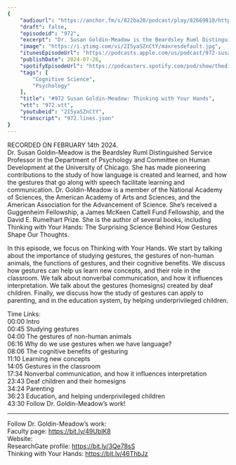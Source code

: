 ```yaml
---
{
	"audiourl": "https://anchor.fm/s/822ba20/podcast/play/82669810/https%3A%2F%2Fd3ctxlq1ktw2nl.cloudfront.net%2Fstaging%2F2024-1-14%2F2ab43c5a-beaa-2dd3-bd99-a4f2c832945b.m4a",
	"draft": false,
	"episodeid": "972",
	"excerpt": "Dr. Susan Goldin-Meadow is the Beardsley Ruml Distinguished Service Professor in the Department of Psychology and Committee on Human Development at the University of Chicago. She has made pioneering contributions to the study of how language is created and learned, and how the gestures that go along with speech facilitate learning and communication. Dr. Goldin-Meadow is a member of the National Academy of Sciences, the American Academy of Arts and Sciences, and the American Association for the Advancement of Science. She’s received a Guggenheim Fellowship, a James McKeen Cattell Fund Fellowship, and the David E. Rumelhart Prize. She is the author of several books, including Thinking with Your Hands: The Surprising Science Behind How Gestures Shape Our Thoughts.",
	"image": "https://i.ytimg.com/vi/2I5yaSZnCtY/maxresdefault.jpg",
	"itunesEpisodeUrl": "https://podcasts.apple.com/us/podcast/972-susan-goldin-meadow-thinking-with-your-hands/id1451347236?i=1000663463302&uo=4",
	"publishDate": 2024-07-26,
	"spotifyEpisodeUrl": "https://podcasters.spotify.com/pod/show/thedissenter/episodes/972-Susan-Goldin-Meadow-Thinking-with-Your-Hands-e2fpcpi",
	"tags": [
		"Cognitive Science",
		"Psychology"
	],
	"title": "#972 Susan Goldin-Meadow: Thinking with Your Hands",
	"vtt": "972.vtt",
	"youtubeid": "2I5yaSZnCtY",
	"transcript": "972.lines.json"
}
---
```

RECORDED ON FEBRUARY 14th 2024.  
Dr. Susan Goldin-Meadow is the Beardsley Ruml Distinguished Service Professor in the Department of Psychology and Committee on Human Development at the University of Chicago. She has made pioneering contributions to the study of how language is created and learned, and how the gestures that go along with speech facilitate learning and communication. Dr. Goldin-Meadow is a member of the National Academy of Sciences, the American Academy of Arts and Sciences, and the American Association for the Advancement of Science. She’s received a Guggenheim Fellowship, a James McKeen Cattell Fund Fellowship, and the David E. Rumelhart Prize. She is the author of several books, including Thinking with Your Hands: The Surprising Science Behind How Gestures Shape Our Thoughts.

In this episode, we focus on Thinking with Your Hands. We start by talking about the importance of studying gestures, the gestures of non-human animals, the functions of gestures, and their cognitive benefits. We discuss how gestures can help us learn new concepts, and their role in the classroom. We talk about nonverbal communication, and how it influences interpretation. We talk about the gestures (homesigns) created by deaf children. Finally, we discuss how the study of gestures can apply to parenting, and in the education system, by helping underprivileged children.

Time Links:  
<time>00:00</time> Intro  
<time>00:45</time> Studying gestures  
<time>04:00</time> The gestures of non-human animals  
<time>06:16</time> Why do we use gestures when we have language?  
<time>08:06</time> The cognitive benefits of gesturing  
<time>11:10</time> Learning new concepts  
<time>14:05</time> Gestures in the classroom  
<time>17:34</time> Nonverbal communication, and how it influences interpretation  
<time>23:43</time> Deaf children and their homesigns  
<time>34:24</time> Parenting  
<time>36:23</time> Education, and helping underprivileged children  
<time>43:30</time> Follow Dr. Goldin-Meadow’s work!

---

Follow Dr. Goldin-Meadow’s work:  
Faculty page: https://bit.ly/49UblK8  
Website:   
ResearchGate profile: https://bit.ly/3Qe78sS  
Thinking with Your Hands: https://bit.ly/46ThbJz

